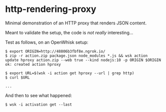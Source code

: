 http-rendering-proxy
============

Minimal demonstration of an HTTP proxy that renders JSON content.

Meant to validate the setup, the code is _not really_ interesting...

Test as follows, on an OpenWhisk setup:

    $ export ORIGIN=http://48806b3fbf8e.ngrok.io/
    $ zip -r action.zip package.json node_modules *.js && wsk action update hproxy action.zip --web true --kind nodejs:10 -p ORIGIN $ORIGIN
    ok: created action hproxy
    
    $ export URL=$(wsk -i action get hproxy --url | grep http)
    $ curl $URL
    
    ...

And then to see what happened:

    $ wsk -i activation get --last

	
